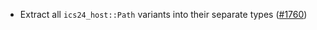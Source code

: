 - Extract all `ics24_host::Path` variants into their separate types
  ([#1760](https://github.com/informalsystems/ibc-rs/issues/1760))